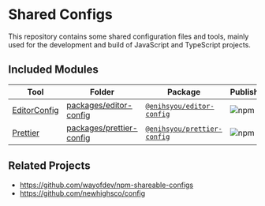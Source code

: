 # Shared Configs

This repository contains some shared configuration files and tools, mainly used for the development and build of JavaScript and TypeScript projects.

## Included Modules

| Tool                                     | Folder                                                 | Package                                                                                | Publish                                                                     |
|------------------------------------------|--------------------------------------------------------|----------------------------------------------------------------------------------------|-----------------------------------------------------------------------------|
| [EditorConfig](https://editorconfig.org) | [packages/editor-config](./packages/editor-config)     | [`@enihsyou/editor-config`](https://www.npmjs.com/package/@enihsyou/editor-config)     | ![npm](https://img.shields.io/npm/v/%40enihsyou%2Feditor-config?logo=npm)   |
| [Prettier](https://prettier.io)          | [packages/prettier-config](./packages/prettier-config) | [`@enihsyou/prettier-config`](https://www.npmjs.com/package/@enihsyou/prettier-config) | ![npm](https://img.shields.io/npm/v/%40enihsyou%2Fprettier-config?logo=npm) |

## Related Projects

- <https://github.com/wayofdev/npm-shareable-configs>
- <https://github.com/newhighsco/config>

